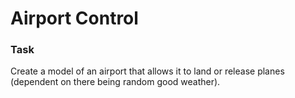 # Airport Control

### Task

Create a model of an airport that allows it to land or release planes (dependent on there being random good weather).
